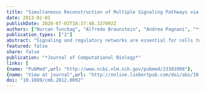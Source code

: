 ```yaml
---
title: "Simultaneous Reconstruction of Multiple Signaling Pathways via the Prize-Collecting Steiner Forest Problem"
date: 2013-02-01
publishDate: 2020-07-03T18:37:48.327092Z
authors: ["Nurcan Tuncbag", "Alfredo Braunstein", "Andrea Pagnani", "**Shao-Shan Carol Huang**", "Jennifer Chayes", "Christian Borgs", "Riccardo Zecchina", "Ernest Fraenkel"]
publication_types: ["2"]
abstract: "Signaling and regulatory networks are essential for cells to control processes such as growth, differentiation, and response to stimuli. Although many \"omic\" data sources are available to probe signaling pathways, these data are typically sparse and noisy. Thus, it has been difficult to use these data to discover the cause of the diseases and to propose new therapeutic strategies. We overcome these problems and use \"omic\" data to reconstruct simultaneously multiple pathways that are altered in a particular condition by solving the prize-collecting Steiner forest problem. To evaluate this approach, we use the well-characterized yeast pheromone response. We then apply the method to human glioblastoma data, searching for a forest of trees, each of which is rooted in a different cell-surface receptor. This approach discovers both overlapping and independent signaling pathways that are enriched in functionally and clinically relevant proteins, which could provide the basis for new therapeutic strategies. Although the algorithm was not provided with any information about the phosphorylation status of receptors, it identifies a small set of clinically relevant receptors among hundreds present in the interactome."
featured: false
share: false
publication: "*Journal of Computational Biology*"
links: [
{name: "PubMed",url: "http://www.ncbi.nlm.nih.gov/pubmed/23383998"},
{name: "View at journal",url: "http://online.liebertpub.com/doi/abs/10.1089/cmb.2012.0092"}] 
doi: "10.1089/cmb.2012.0092"
---
```


